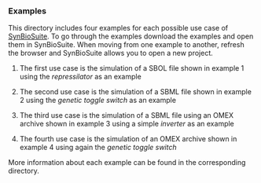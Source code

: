 ### Examples

This directory includes four examples for each possible use case of [SynBioSuite](https://synbiosuite.org/). To go through the examples download the examples and open them in SynBioSuite. When moving from one example to another, refresh the browser and SynBioSuite allows you to open a new project.

1. The first use case is the simulation of a SBOL file shown in example 1 using the _repressilator_ as an example

2. The second use case is the simulation of a SBML file shown in example 2 using the _genetic toggle switch_ as an example

3. The third use case is the simulation of a SBML file using an OMEX archive shown in example 3 using a simple _inverter_ as an example

4. The fourth use case is the simulation of an OMEX archive shown in example 4 using again the _genetic toggle switch_

More information about each example can be found in the corresponding directory.
